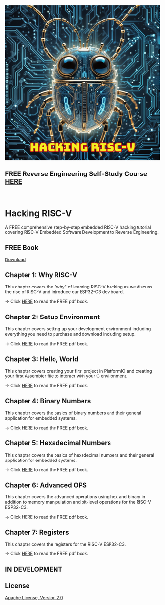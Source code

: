 ![image](https://github.com/mytechnotalent/Hacking-RISC-V/blob/main/Hacking-RISC-V.png?raw=true)

## FREE Reverse Engineering Self-Study Course [HERE](https://github.com/mytechnotalent/Reverse-Engineering-Tutorial)

<br>

# Hacking RISC-V
A FREE comprehensive step-by-step embedded RISC-V hacking tutorial covering RISC-V Embedded Software Development to Reverse Engineering.

## FREE Book
[Download](https://github.com/mytechnotalent/Hacking-RISC-V/blob/main/Hacking-RISC-V.pdf)

## Chapter 1: Why RISC-V
This chapter covers the "why" of learning RISC-V hacking as we discuss the rise of RISC-V and introduce our ESP32-C3 dev board.

-> Click [HERE](https://github.com/mytechnotalent/Hacking-RISC-V/blob/main/Hacking-RISC-V.pdf) to read the FREE pdf book.

## Chapter 2: Setup Environment
This chapter covers setting up your development environment including everything you need to purchase and download including setup.

-> Click [HERE](https://github.com/mytechnotalent/Hacking-RISC-V/blob/main/Hacking-RISC-V.pdf) to read the FREE pdf book.

## Chapter 3: Hello, World
This chapter covers creating your first project in PlatformIO and creating your first Assembler file to interact with your C environment.

-> Click [HERE](https://github.com/mytechnotalent/Hacking-RISC-V/blob/main/Hacking-RISC-V.pdf) to read the FREE pdf book.

## Chapter 4: Binary Numbers
This chapter covers the basics of binary numbers and their general application for embedded systems.

-> Click [HERE](https://github.com/mytechnotalent/Hacking-RISC-V/blob/main/Hacking-RISC-V.pdf) to read the FREE pdf book.

## Chapter 5: Hexadecimal Numbers
This chapter covers the basics of hexadecimal numbers and their general application for embedded systems.

-> Click [HERE](https://github.com/mytechnotalent/Hacking-RISC-V/blob/main/Hacking-RISC-V.pdf) to read the FREE pdf book.

## Chapter 6: Advanced OPS
This chapter covers the advanced operations using hex and binary in addition to memory manipulation and bit-level operations for the RISC-V ESP32-C3.

-> Click [HERE](https://github.com/mytechnotalent/Hacking-RISC-V/blob/main/Hacking-RISC-V.pdf) to read the FREE pdf book.

## Chapter 7: Registers
This chapter covers the registers for the RISC-V ESP32-C3.

-> Click [HERE](https://github.com/mytechnotalent/Hacking-RISC-V/blob/main/Hacking-RISC-V.pdf) to read the FREE pdf book.

## IN DEVELOPMENT

## License
[Apache License, Version 2.0](https://www.apache.org/licenses/LICENSE-2.0)
